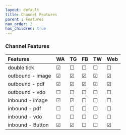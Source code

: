 ```yaml
---
layout: default
title: Channel Features
parent : Features
nav_order: 2
has_children: true
---
```


### Channel Features

Features              | WA            | TG            |     FB        |     TW        | Web 
:-------------------- | :-------------| :-------------| :-------------| :-------------| :-------------
double tick           | &#9745;       |  &#9744;      |  &#9744;      |  &#9744;      |  &#9744;
outbound - image      | &#9745;       |  &#9745;      |  &#9745;      |  &#9745;      |  &#9745;
outbound - pdf        | &#9745;       |  &#9745;      |  &#9745;      |  &#9745;      |  &#9745;
outbound - vdo        | &#9744;       |  &#9744;      |  &#9744;      |  &#9744;      |  &#9744;
inbound - image       | &#9745;       |  &#9745;      |  &#9744;      |  &#9744;      |  &#9744;
inbound - pdf         | &#9744;       |  &#9744;      |  &#9744;      |  &#9744;      |  &#9744;
inbound - vdo         | &#9744;       |  &#9744;      |  &#9744;      |  &#9744;      |  &#9744;
inbound - Button      | &#9745;       |  &#9745;      |  &#9744;      |  &#9744;      |  &#9745;

